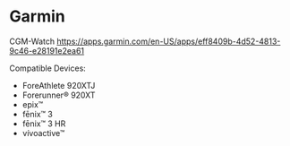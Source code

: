 # Garmin

CGM-Watch
https://apps.garmin.com/en-US/apps/eff8409b-4d52-4813-9c46-e28191e2ea61

Compatible Devices:
* ForeAthlete 920XTJ
* Forerunner® 920XT
* epix™
* fēnix™ 3
* fēnix™ 3 HR
* vívoactive™
